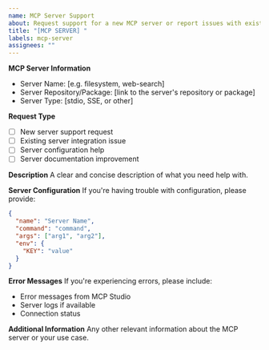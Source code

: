 ```yaml
---
name: MCP Server Support
about: Request support for a new MCP server or report issues with existing servers
title: "[MCP SERVER] "
labels: mcp-server
assignees: ""
---
```


**MCP Server Information**

- Server Name: [e.g. filesystem, web-search]
- Server Repository/Package: [link to the server's repository or package]
- Server Type: [stdio, SSE, or other]

**Request Type**

- [ ] New server support request
- [ ] Existing server integration issue
- [ ] Server configuration help
- [ ] Server documentation improvement

**Description**
A clear and concise description of what you need help with.

**Server Configuration**
If you're having trouble with configuration, please provide:

```json
{
  "name": "Server Name",
  "command": "command",
  "args": ["arg1", "arg2"],
  "env": {
    "KEY": "value"
  }
}
```

**Error Messages**
If you're experiencing errors, please include:

- Error messages from MCP Studio
- Server logs if available
- Connection status

**Additional Information**
Any other relevant information about the MCP server or your use case.
